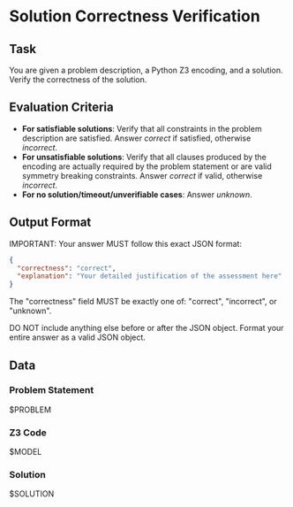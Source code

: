# Solution Correctness Verification

## Task

You are given a problem description, a Python Z3 encoding, and a solution. Verify the correctness of the solution.

## Evaluation Criteria

- **For satisfiable solutions**: Verify that all constraints in the problem description are satisfied. Answer *correct* if satisfied, otherwise *incorrect*.
- **For unsatisfiable solutions**: Verify that all clauses produced by the encoding are actually required by the problem statement or are valid symmetry breaking constraints. Answer *correct* if valid, otherwise *incorrect*.
- **For no solution/timeout/unverifiable cases**: Answer *unknown*.

## Output Format

IMPORTANT: Your answer MUST follow this exact JSON format:

```json
{
  "correctness": "correct",
  "explanation": "Your detailed justification of the assessment here"
}
```

The "correctness" field MUST be exactly one of: "correct", "incorrect", or "unknown".

DO NOT include anything else before or after the JSON object. Format your entire answer as a valid JSON object.

## Data

### Problem Statement

$PROBLEM

### Z3 Code

$MODEL

### Solution

$SOLUTION

